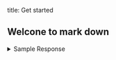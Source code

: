 title: Get started
## Welcone to mark down

<details>
<summary>Sample Response</summary>
{{< readfile file="json/employee.json" code="true" lang="json" >}}
</details>
